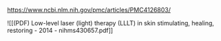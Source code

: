 
https://www.ncbi.nlm.nih.gov/pmc/articles/PMC4126803/

![[(PDF) Low-level laser (light) therapy (LLLT) in skin  stimulating, healing, restoring - 2014 - nihms430657.pdf]]